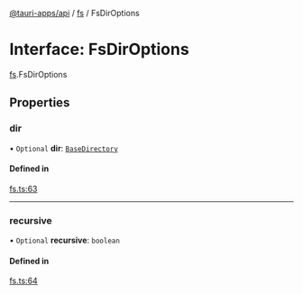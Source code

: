 [@tauri-apps/api](../index.md) / [fs](../modules/fs.md) / FsDirOptions

# Interface: FsDirOptions

[fs](../modules/fs.md).FsDirOptions

## Properties

### dir

• `Optional` **dir**: [`BaseDirectory`](../enums/fs.BaseDirectory.md)

#### Defined in

[fs.ts:63](https://github.com/tauri-apps/tauri/blob/5c0a8bf/tooling/api/src/fs.ts#L63)

___

### recursive

• `Optional` **recursive**: `boolean`

#### Defined in

[fs.ts:64](https://github.com/tauri-apps/tauri/blob/5c0a8bf/tooling/api/src/fs.ts#L64)
